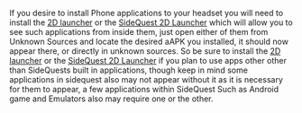 If you desire to install Phone applications to your headset you will need to install the [2D launcher](https://sidequestvr.com/#/app/199) or the [SideQuest 2D Launcher](https://xpan.cc/a-90) which will allow you to see such applications from inside them, just open either of them from Unknown Sources and locate the desired aAPK you installed, it should now appear there, or directly in unknown sources. So be sure to install the [2D launcher](https://sidequestvr.com/#/app/199) or the [SideQuest 2D Launcher](https://xpan.cc/a-90) if you plan to use apps other other than SideQuests built in applications, though keep in mind some applications in sidequest also may not appear without it as it is necessary for them to appear, a few applications within SideQuest Such as Android game and Emulators also may require one or the other.